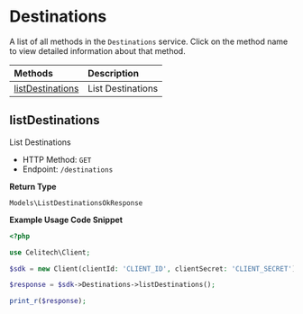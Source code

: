 # Destinations

A list of all methods in the `Destinations` service. Click on the method name to view detailed information about that method.

| Methods | Description |
| :------ | :---------- |
|[listDestinations](#listdestinations)| List Destinations |

## listDestinations

List Destinations


- HTTP Method: `GET`
- Endpoint: `/destinations`


**Return Type**

`Models\ListDestinationsOkResponse`

**Example Usage Code Snippet**
```php
<?php

use Celitech\Client;

$sdk = new Client(clientId: 'CLIENT_ID', clientSecret: 'CLIENT_SECRET');

$response = $sdk->Destinations->listDestinations();

print_r($response);
```



